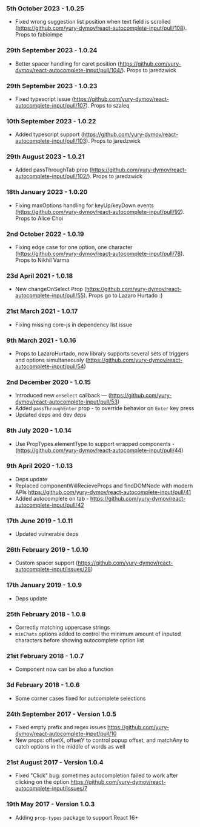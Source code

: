 ### 5th October 2023 - 1.0.25
- Fixed wrong suggestion list position when text field is scrolled (https://github.com/yury-dymov/react-autocomplete-input/pull/108). Props to fabioimpe

### 29th September 2023 - 1.0.24
- Better spacer handling for caret position (https://github.com/yury-dymov/react-autocomplete-input/pull/104/). Props to jaredzwick

### 29th September 2023 - 1.0.23
- Fixed typescript issue (https://github.com/yury-dymov/react-autocomplete-input/pull/107). Props to szaleq 

### 10th September 2023 - 1.0.22
- Added typescript support (https://github.com/yury-dymov/react-autocomplete-input/pull/103). Props to jaredzwick

### 29th August 2023 - 1.0.21
- Added passThroughTab prop (https://github.com/yury-dymov/react-autocomplete-input/pull/102/). Props to jaredzwick

### 18th January 2023 - 1.0.20
- Fixing maxOptions handling for keyUp/keyDown events (https://github.com/yury-dymov/react-autocomplete-input/pull/92). Props to Alice Choi 

### 2nd October 2022 - 1.0.19
- Fixing edge case for one option, one character (https://github.com/yury-dymov/react-autocomplete-input/pull/78). Props to Nikhil Varma

### 23d April 2021 - 1.0.18
- New changeOnSelect Prop (https://github.com/yury-dymov/react-autocomplete-input/pull/55). Props go to Lazaro Hurtado :)

### 21st March 2021 - 1.0.17
- Fixing missing core-js in dependency list issue

### 9th March 2021 - 1.0.16
- Props to LazaroHurtado, now library supports several sets of triggers and options simultaneously (https://github.com/yury-dymov/react-autocomplete-input/pull/54)

### 2nd December 2020 - 1.0.15
- Introduced new `onSelect` callback — (https://github.com/yury-dymov/react-autocomplete-input/pull/53)
- Added `passThroughEnter` prop - to override behavior on `Enter` key press
- Updated deps and dev deps

### 8th July 2020 - 1.0.14
- Use PropTypes.elementType to support wrapped components - (https://github.com/yury-dymov/react-autocomplete-input/pull/44)

### 9th April 2020 - 1.0.13
- Deps update
- Replaced componentWillRecieveProps and findDOMNode with modern APIs https://github.com/yury-dymov/react-autocomplete-input/pull/41
- Added autocomplete on tab - https://github.com/yury-dymov/react-autocomplete-input/pull/42

### 17th June 2019 - 1.0.11
- Updated vulnerable deps

### 26th February 2019 - 1.0.10
- Custom spacer support (https://github.com/yury-dymov/react-autocomplete-input/issues/28)

### 17th January 2019 - 1.0.9
- Deps update

### 25th February 2018 - 1.0.8
- Correctly matching uppercase strings
- `minChats` options added to control the minimum amount of inputed characters before showing autocomplete option list

### 21st February 2018 - 1.0.7
- Component now can be also a function

### 3d February 2018 - 1.0.6
- Some corner cases fixed for autcomplete selections

### 24th September 2017 - Version 1.0.5
- Fixed empty prefix and regex issues https://github.com/yury-dymov/react-autocomplete-input/pull/10
- New props: offsetX, offsetY to control popup offset, and matchAny to catch options in the middle of words as well

### 21st August 2017 - Version 1.0.4
- Fixed "Click" bug: sometimes autocompletion failed to work after clicking on the option https://github.com/yury-dymov/react-autocomplete-input/issues/7

### 19th May 2017 - Version 1.0.3
- Adding `prop-types` package to support React 16+
